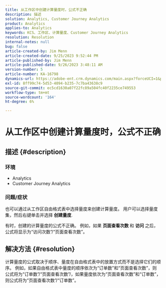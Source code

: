 ```yaml
---
title: 从工作区中创建计算量度时，公式不正确
description: 描述
solution: Analytics, Customer Journey Analytics
product: Analytics
applies-to: Analytics
keywords: KCS、工作区、计算量度、Customer Journey Analytics
resolution: Resolution
internal-notes: null
bug: false
article-created-by: Jim Menn
article-created-date: 9/25/2023 9:52:44 PM
article-published-by: Jim Menn
article-published-date: 9/26/2023 3:48:11 AM
version-number: 5
article-number: KA-16798
dynamics-url: https://adobe-ent.crm.dynamics.com/main.aspx?forceUCI=1&pagetype=entityrecord&etn=knowledgearticle&id=15729ad8-ed5b-ee11-be6f-6045bd006268
exl-id: 8ff99c74-5d53-4094-b235-7c7ba43638c9
source-git-commit: ec5cd1630a07f22fc89a504fc40f2235ce749553
workflow-type: tm+mt
source-wordcount: '164'
ht-degree: 6%

---
```


# 从工作区中创建计算量度时，公式不正确

## 描述 {#description}


### <b>环境</b>

- Analytics
- Customer Journey Analytics


### <b>问题/症状</b>

也可以通过从工作区自由格式表中选择量度来创建计算量度。 用户可以选择量度集，然后右键单击并选择 <b>创建量度</b>.

有时，创建的计算量度的公式不正确。 例如，如果 <b>页面查看次数 </b>和 <b>访问</b> 之后，公式将显示为“访问次数”/“页面查看次数”。


## 解决方法 {#resolution}


计算量度的公式取决于顺序、量度在自由格式表中的放置方式而不是选择它们的顺序。 例如，如果自由格式表中量度的顺序依次为“订单数”和“页面查看次数”，则公式将为“订单数”/“页面查看次数”/，如果量度依次为“页面查看次数”和“订单数”，则公式将为“页面查看次数”/“订单数”。

